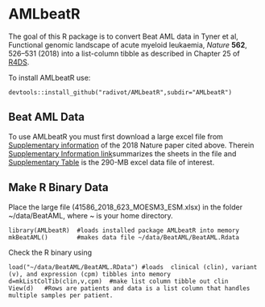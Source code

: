 # AMLbeatR
The goal of this R package is to convert Beat AML data in 
Tyner et al, Functional genomic landscape of acute myeloid leukaemia,
*Nature* **562**, 526–531 (2018) into a list-column tibble 
as described in Chapter 25 of [R4DS](https://r4ds.had.co.nz/).  

To install AMLbeatR use:  
```
devtools::install_github("radivot/AMLbeatR",subdir="AMLbeatR")
```

## Beat AML Data
To use AMLbeatR you must first download a large excel file from  [Supplementary information](https://www.nature.com/articles/s41586-018-0623-z#Sec38) of the 2018 Nature paper cited above. Therein [Supplementary Information link](https://static-content.springer.com/esm/art%3A10.1038%2Fs41586-018-0623-z/MediaObjects/41586_2018_623_MOESM1_ESM.pdf)summarizes the sheets in the file and [Supplementary Table](https://static-content.springer.com/esm/art%3A10.1038%2Fs41586-018-0623-z/MediaObjects/41586_2018_623_MOESM3_ESM.xlsx) is the 290-MB excel data file of interest.

## Make R Binary Data
Place the large file (41586_2018_623_MOESM3_ESM.xlsx) in the folder ~/data/BeatAML, where ~ is your home directory. 

```
library(AMLbeatR)  #loads installed package AMLbeatR into memory 
mkBeatAML()        #makes data file ~/data/BeatAML/BeatAML.Rdata
```


Check the R binary using 
```
load("~/data/BeatAML/BeatAML.RData") #loads  clinical (clin), variant (v), and expression (cpm) tibbles into memory 
d=mkListColTib(clin,v,cpm)  #make list column tibble out clin
View(d)   #Rows are patients and data is a list column that handles multiple samples per patient.
``` 








